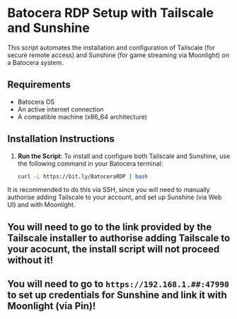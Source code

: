 # Batocera RDP Setup with Tailscale and Sunshine

This script automates the installation and configuration of Tailscale (for secure remote access) and Sunshine (for game streaming via Moonlight) on a Batocera system.

## Requirements
- Batocera OS
- An active internet connection
- A compatible machine (x86_64 architecture)

## Installation Instructions

1. **Run the Script**:
   To install and configure both Tailscale and Sunshine, use the following command in your Batocera terminal:

   ```bash
   curl -L https://bit.ly/BatoceraRDP | bash

It is recommended to do this via SSH, since you will need to manually authorise adding Tailscale to your account, and set up Sunshine (via Web UI) and with Moonlight.

## You will need to go to the link provided by the Tailscale installer to authorise adding Tailscale to your acocunt, the install script will not proceed without it!

## You will need to go to `https://192.168.1.##:47990` to set up credentials for Sunshine and link it with Moonlight (via Pin)!
